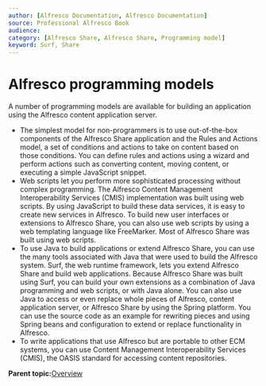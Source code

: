```yaml
---
author: [Alfresco Documentation, Alfresco Documentation]
source: Professional Alfresco Book
audience: 
category: [Alfresco Share, Alfresco Share, Programming model]
keyword: Surf, Share
---
```


# Alfresco programming models

A number of programming models are available for building an application using the Alfresco content application server.

-   The simplest model for non-programmers is to use out-of-the-box components of the Alfresco Share application and the Rules and Actions model, a set of conditions and actions to take on content based on those conditions. You can define rules and actions using a wizard and perform actions such as converting content, moving content, or executing a simple JavaScript snippet.
-   Web scripts let you perform more sophisticated processing without complex programming. The Alfresco Content Management Interoperability Services \(CMIS\) implementation was built using web scripts. By using JavaScript to build these data services, it is easy to create new services in Alfresco. To build new user interfaces or extensions to Alfresco Share, you can also use web scripts by using a web templating language like FreeMarker. Most of Alfresco Share was built using web scripts.
-   To use Java to build applications or extend Alfresco Share, you can use the many tools associated with Java that were used to build the Alfresco system. Surf, the web runtime framework, lets you extend Alfresco Share and build web applications. Because Alfresco Share was built using Surf, you can build your own extensions as a combination of Java programming and web scripts, or with Java alone. You can also use Java to access or even replace whole pieces of Alfresco, content application server, or Alfresco Share by using the Spring platform. You can use the source code as an example for rewriting pieces and using Spring beans and configuration to extend or replace functionality in Alfresco.
-   To write applications that use Alfresco but are portable to other ECM systems, you can use Content Management Interoperability Services \(CMIS\), the OASIS standard for accessing content repositories.

**Parent topic:**[Overview](../concepts/system-about.md)

